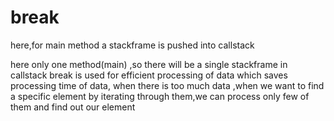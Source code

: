 # break

here,for main method a stackframe is pushed into callstack

here only one method(main)  ,so there will be a single stackframe in callstack
break is used for efficient processing of data which saves processing time of data,
when there is too much data ,when we want to find a  specific element by iterating through
them,we can process only few of them and find out our element
